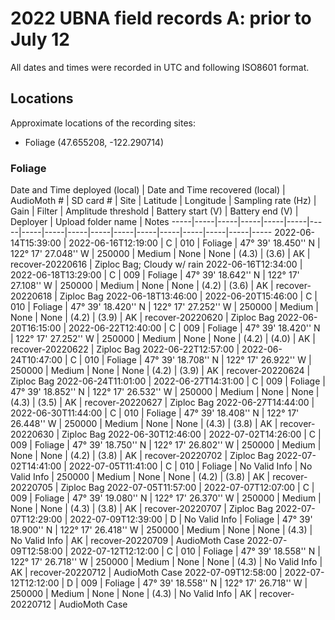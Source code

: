 # 2022 UBNA field records A: prior to July 12

All dates and times were recorded in UTC and following ISO8601 format.

## Locations

Approximate locations of the recording sites:
- Foliage (47.655208, -122.290714)

### Foliage

Date and Time deployed (local) | Date and Time recovered (local) | AudioMoth # | SD card # | Site | Latitude | Longitude | Sampling rate (Hz) | Gain | Filter | Amplitude threshold | Battery start (V) | Battery end (V) | Deployer | Upload folder name | Notes
-----|-----|-----|-----|-----|-----|-----|-----|-----|-----|-----|-----|-----|-----|-----|-----|-----|-----
2022-06-14T15:39:00 | 2022-06-16T12:19:00 | C | 010 | Foliage | 47° 39' 18.450'' N | 122° 17' 27.048'' W | 250000 | Medium | None | None | (4.3) | (3.6) | AK | recover-20220616 | Ziploc Bag; Cloudy w/ rain
2022-06-16T12:34:00 | 2022-06-18T13:29:00 | C | 009 | Foliage | 47° 39' 18.642'' N | 122° 17' 27.108'' W | 250000 | Medium | None | None | (4.2) | (3.6) | AK | recover-20220618 | Ziploc Bag
2022-06-18T13:46:00 | 2022-06-20T15:46:00 | C | 010 | Foliage | 47° 39' 18.420'' N | 122° 17' 27.252'' W | 250000 | Medium | None | None | (4.2) | (3.9) | AK | recover-20220620 | Ziploc Bag
2022-06-20T16:15:00 | 2022-06-22T12:40:00 | C | 009 | Foliage | 47° 39' 18.420'' N | 122° 17' 27.252'' W | 250000 | Medium | None | None | (4.2) | (4.0) | AK | recover-20220622 | Ziploc Bag
2022-06-22T12:57:00 | 2022-06-24T10:47:00 | C | 010 | Foliage | 47° 39' 18.708'' N | 122° 17' 26.922'' W | 250000 | Medium | None | None | (4.2) | (3.9) | AK | recover-20220624 | Ziploc Bag
2022-06-24T11:01:00 | 2022-06-27T14:31:00 | C | 009 | Foliage | 47° 39' 18.852'' N | 122° 17' 26.532'' W | 250000 | Medium | None | None | (4.3) | (3.5) | AK | recover-20220627 | Ziploc Bag
2022-06-27T14:44:00 | 2022-06-30T11:44:00 | C | 010 | Foliage | 47° 39' 18.408'' N | 122° 17' 26.448'' W | 250000 | Medium | None | None | (4.3) | (3.8) | AK | recover-20220630 | Ziploc Bag
2022-06-30T12:46:00 | 2022-07-02T14:26:00 | C | 009 | Foliage | 47° 39' 18.750'' N | 122° 17' 26.802'' W | 250000 | Medium | None | None | (4.2) | (3.8) | AK | recover-20220702 | Ziploc Bag
2022-07-02T14:41:00 | 2022-07-05T11:41:00 | C | 010 | Foliage | No Valid Info | No Valid Info | 250000 | Medium | None | None | (4.2) | (3.8) | AK | recover-20220705 | Ziploc Bag
2022-07-05T11:57:00 | 2022-07-07T12:07:00 | C | 009 | Foliage | 47° 39' 19.080'' N | 122° 17' 26.370'' W | 250000 | Medium | None | None | (4.3) | (3.8) | AK | recover-20220707 | Ziploc Bag
2022-07-07T12:29:00 | 2022-07-09T12:39:00 | D | No Valid Info | Foliage | 47° 39' 18.900'' N | 122° 17' 26.418'' W | 250000 | Medium | None | None | (4.3) | No Valid Info | AK | recover-20220709 | AudioMoth Case
2022-07-09T12:58:00 | 2022-07-12T12:12:00 | C | 010 | Foliage | 47° 39' 18.558'' N | 122° 17' 26.718'' W | 250000 | Medium | None | None | (4.3) | No Valid Info | AK | recover-20220712 | AudioMoth Case
2022-07-09T12:58:00 | 2022-07-12T12:12:00 | D | 009 | Foliage | 47° 39' 18.558'' N | 122° 17' 26.718'' W | 250000 | Medium | None | None | (4.3) | No Valid Info | AK | recover-20220712 | AudioMoth Case
